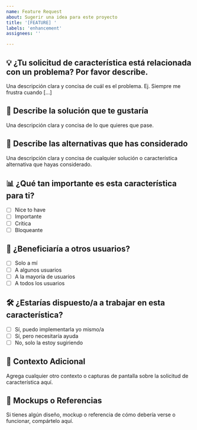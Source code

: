 ```yaml
---
name: Feature Request
about: Sugerir una idea para este proyecto
title: '[FEATURE] '
labels: 'enhancement'
assignees: ''

---
```


## 💡 ¿Tu solicitud de característica está relacionada con un problema? Por favor describe.
Una descripción clara y concisa de cuál es el problema. Ej. Siempre me frustra cuando [...]

## 🎯 Describe la solución que te gustaría
Una descripción clara y concisa de lo que quieres que pase.

## 🔄 Describe las alternativas que has considerado
Una descripción clara y concisa de cualquier solución o característica alternativa que hayas considerado.

## 📊 ¿Qué tan importante es esta característica para ti?
- [ ] Nice to have
- [ ] Importante
- [ ] Crítica
- [ ] Bloqueante

## 👥 ¿Beneficiaría a otros usuarios?
- [ ] Solo a mí
- [ ] A algunos usuarios
- [ ] A la mayoría de usuarios
- [ ] A todos los usuarios

## 🛠️ ¿Estarías dispuesto/a a trabajar en esta característica?
- [ ] Sí, puedo implementarla yo mismo/a
- [ ] Sí, pero necesitaría ayuda
- [ ] No, solo la estoy sugiriendo

## 📝 Contexto Adicional
Agrega cualquier otro contexto o capturas de pantalla sobre la solicitud de característica aquí.

## 🎨 Mockups o Referencias
Si tienes algún diseño, mockup o referencia de cómo debería verse o funcionar, compártelo aquí.